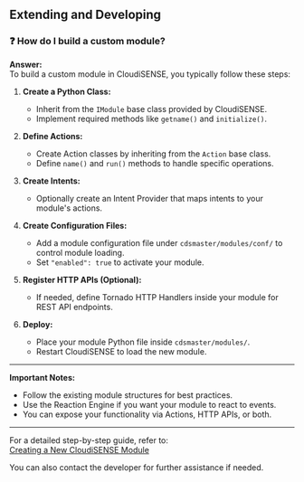 ## Extending and Developing

### ❓ How do I build a custom module?
**Answer:**  
To build a custom module in CloudiSENSE, you typically follow these steps:

1. **Create a Python Class:**  
   - Inherit from the `IModule` base class provided by CloudiSENSE.
   - Implement required methods like `getname()` and `initialize()`.

2. **Define Actions:**  
   - Create Action classes by inheriting from the `Action` base class.
   - Define `name()` and `run()` methods to handle specific operations.

3. **Create Intents:**  
   - Optionally create an Intent Provider that maps intents to your module's actions.

4. **Create Configuration Files:**  
   - Add a module configuration file under `cdsmaster/modules/conf/` to control module loading.
   - Set `"enabled": true` to activate your module.

5. **Register HTTP APIs (Optional):**  
   - If needed, define Tornado HTTP Handlers inside your module for REST API endpoints.

6. **Deploy:**  
   - Place your module Python file inside `cdsmaster/modules/`.
   - Restart CloudiSENSE to load the new module.

---

**Important Notes:**
- Follow the existing module structures for best practices.
- Use the Reaction Engine if you want your module to react to events.
- You can expose your functionality via Actions, HTTP APIs, or both.

---

For a detailed step-by-step guide, refer to:  
[Creating a New CloudiSENSE Module](https://cloudisense.com/creating-new-module/)

You can also contact the developer for further assistance if needed.


